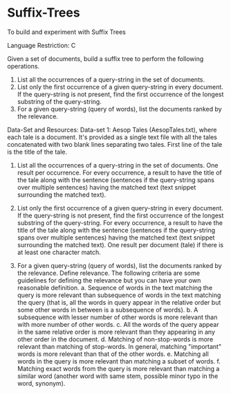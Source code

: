 # Suffix-Trees
To build and experiment with Suffix Trees

Language Restriction: C

Given a set of documents, build a suffix tree to perform the following operations.
1.	List all the occurrences of a query-string in the set of documents.
2.	List only the first occurrence of a given query-string in every document. If the query-string is not present, find the first occurrence of the longest substring of the query-string.
3.	For a given query-string (query of words), list the documents ranked by the relevance.

Data-Set and Resources:
Data-set 1: Aesop Tales (AesopTales.txt), where each tale is a document. It's provided as a single text file with all the tales concatenated with two blank lines separating two tales. First line of the tale is the title of the tale.

1.	List all the occurrences of a query-string in the set of documents. One result per occurrence. For every occurrence, a result to have the title of the tale along with the sentence (sentences if the query-string spans over multiple sentences) having the matched text (text snippet surrounding the matched text).

2.	List only the first occurrence of a given query-string in every document. If the query-string is not present, find the first occurrence of the longest substring of the query-string. For every occurrence, a result to have the title of the tale along with the sentence (sentences if the query-string spans over multiple sentences) having the matched text (text snippet surrounding the matched text). One result per document (tale) if there is at least one character match.

3.	For a given query-string (query of words), list the documents ranked by the relevance. Define relevance. The following criteria are some guidelines for defining the relevance but you can have your own reasonable definition.
    a.	Sequence of words in the text matching the query is more relevant than subsequence of words in the text matching the query (that is, all the words in query appear in the relative order but some other words in between is a subsequence of words).
    b.	A subsequence with lesser number of other words is more relevant than with more number of other words.
    c.	All the words of the query appear in the same relative order is more relevant than they appearing in any other order in the document.
    d.	Matching of non-stop-words is more relevant than matching of stop-words. In general, matching "important" words is more relevant than that of the other words.
    e.	Matching all words in the query is more relevant than matching a subset of words.
    f.	Matching exact words from the query is more relevant than matching a similar word (another word with same stem, possible minor typo in the word, synonym).
